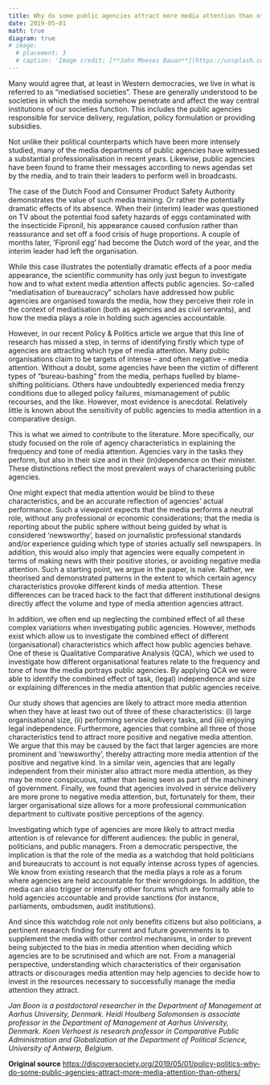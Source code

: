 ```yaml
---
title: Why do some public agencies attract more media attention than others? 
date: 2019-05-01
math: true
diagram: true
# image:
  # placement: 3
  # caption: 'Image credit: [**John Moeses Bauan**](https://unsplash.com/photos/OGZtQF8iC0g)'
---
```




Many would agree that, at least in Western democracies, we live in what is referred to as “mediatised societies”. These are generally understood to be societies in which the media somehow penetrate and affect the way central institutions of our societies function. This includes the public agencies responsible for service delivery, regulation, policy formulation or providing subsidies.

Not unlike their political counterparts which have been more intensely studied, many of the media departments of public agencies have witnessed a substantial professionalisation in recent years. Likewise, public agencies have been found to frame their messages according to news agendas set by the media, and to train their leaders to perform well in broadcasts.

The case of the Dutch Food and Consumer Product Safety Authority demonstrates the value of such media training. Or rather the potentially dramatic effects of its absence. When their (interim) leader was questioned on TV about the potential food safety hazards of eggs contaminated with the insecticide Fipronil, his appearance caused confusion rather than reassurance and set off a food crisis of huge proportions. A couple of months later, ‘Fipronil egg’ had become the Dutch word of the year, and the interim leader had left the organisation.

While this case illustrates the potentially dramatic effects of a poor media appearance, the scientific community has only just begun to investigate how and to what extent media attention affects public agencies. So-called “mediatisation of bureaucracy” scholars have addressed how public agencies are organised towards the media, how they perceive their role in the context of mediatisation (both as agencies and as civil servants), and how the media plays a role in holding such agencies accountable.

However, in our recent Policy & Politics article we argue that this line of research has missed a step, in terms of identifying firstly which type of agencies are attracting which type of media attention. Many public organisations claim to be targets of intense – and often negative – media attention. Without a doubt, some agencies have been the victim of different types of “bureau-bashing” from the media, perhaps fuelled by blame-shifting politicians. Others have undoubtedly experienced media frenzy conditions due to alleged policy failures, mismanagement of public recourses, and the like. However, most evidence is anecdotal. Relatively little is known about the sensitivity of public agencies to media attention in a comparative design.

This is what we aimed to contribute to the literature. More specifically, our study focused on the role of agency characteristics in explaining the frequency and tone of media attention. Agencies vary in the tasks they perform, but also in their size and in their (in)dependence on their minister. These distinctions reflect the most prevalent ways of characterising public agencies.

One might expect that media attention would be blind to these characteristics, and be an accurate reflection of agencies’ actual performance. Such a viewpoint expects that the media performs a neutral role, without any professional or economic considerations; that the media is reporting about the public sphere without being guided by what is considered ‘newsworthy’, based on journalistic professional standards and/or experience guiding which type of stories actually sell newspapers. In addition, this would also imply that agencies were equally competent in terms of making news with their positive stories, or avoiding negative media attention. Such a starting point, we argue in the paper, is naïve. Rather, we theorised and demonstrated patterns in the extent to which certain agency characteristics provoke different kinds of media attention. These differences can be traced back to the fact that different institutional designs directly affect the volume and type of media attention agencies attract.

In addition, we often end up neglecting the combined effect of all these complex variations when investigating public agencies. However, methods exist which allow us to investigate the combined effect of different (organisational) characteristics which affect how public agencies behave. One of these is Qualitative Comparative Analysis (QCA), which we used to investigate how different organisational features relate to the frequency and tone of how the media portrays public agencies. By applying QCA we were able to identify the combined effect of task, (legal) independence and size or explaining differences in the media attention that public agencies receive.

Our study shows that agencies are likely to attract more media attention when they have at least two out of three of these characteristics: (i) large organisational size, (ii) performing service delivery tasks, and (iii) enjoying legal independence. Furthermore, agencies that combine all three of those characteristics tend to attract more positive and negative media attention. We argue that this may be caused by the fact that larger agencies are more prominent and ‘newsworthy’, thereby attracting more media attention of the positive and negative kind. In a similar vein, agencies that are legally independent from their minister also attract more media attention, as they may be more conspicuous, rather than being seen as part of the machinery of government. Finally, we found that agencies involved in service delivery are more prone to negative media attention, but, fortunately for them, their larger organisational size allows for a more professional communication department to cultivate positive perceptions of the agency.

Investigating which type of agencies are more likely to attract media attention is of relevance for different audiences: the public in general, politicians, and public managers. From a democratic perspective, the implication is that the role of the media as a watchdog that hold politicians and bureaucrats to account is not equally intense across types of agencies. We know from existing research that the media plays a role as a forum where agencies are held accountable for their wrongdoings. In addition, the media can also trigger or intensify other forums which are formally able to hold agencies accountable and provide sanctions (for instance, parliaments, ombudsmen, audit institutions).

And since this watchdog role not only benefits citizens but also politicians, a pertinent research finding for current and future governments is to supplement the media with other control mechanisms, in order to prevent being subjected to the bias in media attention when deciding which agencies are to be scrutinised and which are not. From a managerial perspective, understanding which characteristics of their organisation attracts or discourages media attention may help agencies to decide how to invest in the resources necessary to successfully manage the media attention they attract.

*Jan Boon is a postdoctoral researcher in the Department of Management at Aarhus University, Denmark. Heidi Houlberg Salomonsen is associate professor in the Department of Management at Aarhus University, Denmark. Koen Verhoest is research professor in Comparative Public Administration and Globalization at the Department of Political Science, University of Antwerp, Belgium.*

**Original source**
https://discoversociety.org/2019/05/01/policy-politics-why-do-some-public-agencies-attract-more-media-attention-than-others/



